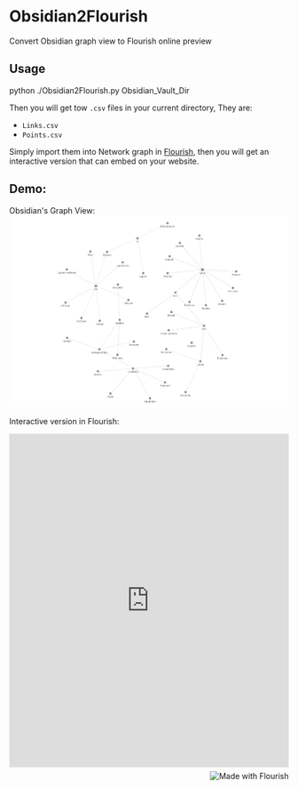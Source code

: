 # Obsidian2Flourish
Convert Obsidian graph view to Flourish online preview
## Usage
python ./Obsidian2Flourish.py Obsidian_Vault_Dir

Then you will get tow `.csv` files in your current directory, They are:   
- `Links.csv`
- `Points.csv`

Simply import them into Network graph in [Flourish](https://app.flourish.studio), then you will get an interactive version that can embed on your website.


## Demo:
Obsidian's Graph View:
![](img/demo_obsidian.png)

Interactive version in Flourish:

<iframe src='https://flo.uri.sh/visualisation/3581235/embed' frameborder='0' scrolling='no' style='width:100%;height:600px;' aria-label=''></iframe><div style='width:100%!;margin-top:4px!important;text-align:right!important;'><a class='flourish-credit' href='https://public.flourish.studio/visualisation/3581235/?utm_source=embed&utm_campaign=visualisation/3581235' target='_top' style='text-decoration:none!important'><img alt='Made with Flourish' src='https://public.flourish.studio/resources/made_with_flourish.svg' style='width:105px!important;height:16px!important;border:none!important;margin:0!important;'> </a></div>
